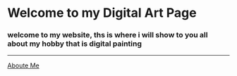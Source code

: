 # Welcome to my Digital Art Page
### welcome to my website, ths is where i will show to you all about my hobby that is digital painting
---
[Aboute Me](yleonamarieabrera.github.io/Page_2.md)
